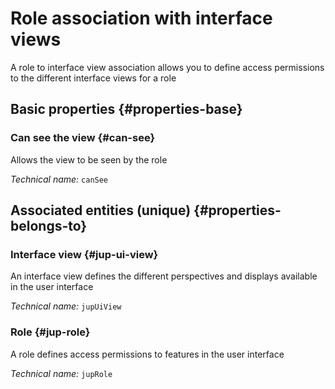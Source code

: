 # Role association with interface views
<!--- THIS FILE IS GENERATED PLEASE DO NOT EDIT IT DIRECTLY --->

A role to interface view association allows you to define access permissions to the different interface views for a role

<OH code="jupRoleToJupUiView"/>






## Basic properties {#properties-base}
    
### Can see the view {#can-see}

Allows the view to be seen by the role

*Technical name:* ```canSee```
<PH code="jupRoleToJupUiView:canSee"/>

    

## Associated entities (unique) {#properties-belongs-to}

### Interface view {#jup-ui-view}

An interface view defines the different perspectives and displays available in the user interface

*Technical name:* ```jupUiView```
<PH code="jupRoleToJupUiView:jupUiView"/>

### Role {#jup-role}

A role defines access permissions to features in the user interface

*Technical name:* ```jupRole```
<PH code="jupRoleToJupUiView:jupRole"/>





